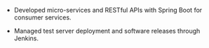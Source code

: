 - Developed micro-services and RESTful APIs with Spring Boot for consumer services. 

- Managed test server deployment and software releases through Jenkins. 